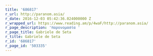 ```yaml
---
title: '686817'
r_url: http://paranom.asia/
r_date: 2016-12-03 05:42:36.024000000 Z
r_wrapped_url: https://www.reading.am/p/4waF/http://paranom.asia/
r_page_description: 'παρονομασία '
r_page_title: Gabriele de Seta
r_title: Gabriele de Seta
r_id: '686817'
r_page_id: '503335'
---
```



